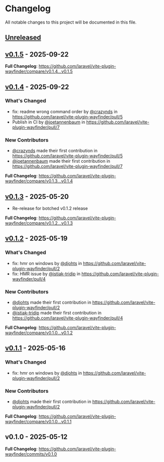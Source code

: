 # Changelog

All notable changes to this project will be documented in this file.

## [Unreleased](https://github.com/laravel/vite-plugin-wayfinder/compare/v0.1.5...main)

## [v0.1.5](https://github.com/laravel/vite-plugin-wayfinder/compare/v0.1.4...v0.1.5) - 2025-09-22

**Full Changelog**: https://github.com/laravel/vite-plugin-wayfinder/compare/v0.1.4...v0.1.5

## [v0.1.4](https://github.com/laravel/vite-plugin-wayfinder/compare/v0.1.3...v0.1.4) - 2025-09-22

### What's Changed

* fix: readme wrong command order by [@crazynds](https://github.com/crazynds) in https://github.com/laravel/vite-plugin-wayfinder/pull/5
* Publish in CI by [@joetannenbaum](https://github.com/joetannenbaum) in https://github.com/laravel/vite-plugin-wayfinder/pull/7

### New Contributors

* [@crazynds](https://github.com/crazynds) made their first contribution in https://github.com/laravel/vite-plugin-wayfinder/pull/5
* [@joetannenbaum](https://github.com/joetannenbaum) made their first contribution in https://github.com/laravel/vite-plugin-wayfinder/pull/7

**Full Changelog**: https://github.com/laravel/vite-plugin-wayfinder/compare/v0.1.3...v0.1.4

## [v0.1.3](https://github.com/laravel/vite-plugin-wayfinder/compare/v0.1.2...v0.1.3) - 2025-05-20

- Re-release for botched v0.1.2 release

**Full Changelog**: https://github.com/laravel/vite-plugin-wayfinder/compare/v0.1.2...v0.1.3

## [v0.1.2](https://github.com/laravel/vite-plugin-wayfinder/compare/v0.1.1...v0.1.2) - 2025-05-19

### What's Changed

- fix: hmr on windows by [@djohts](https://github.com/djohts) in https://github.com/laravel/vite-plugin-wayfinder/pull/2
- fix: HMR issue by [@istiak-tridip](https://github.com/istiak-tridip) in https://github.com/laravel/vite-plugin-wayfinder/pull/4

### New Contributors

- [@djohts](https://github.com/djohts) made their first contribution in https://github.com/laravel/vite-plugin-wayfinder/pull/2
- [@istiak-tridip](https://github.com/istiak-tridip) made their first contribution in https://github.com/laravel/vite-plugin-wayfinder/pull/4

**Full Changelog**: https://github.com/laravel/vite-plugin-wayfinder/compare/v0.1.0...v0.1.2

## [v0.1.1](https://github.com/laravel/vite-plugin-wayfinder/compare/v0.1.0...v0.1.1) - 2025-05-16

### What's Changed

- fix: hmr on windows by [@djohts](https://github.com/djohts) in https://github.com/laravel/vite-plugin-wayfinder/pull/2

### New Contributors

- [@djohts](https://github.com/djohts) made their first contribution in https://github.com/laravel/vite-plugin-wayfinder/pull/2

**Full Changelog**: https://github.com/laravel/vite-plugin-wayfinder/compare/v0.1.0...v0.1.1

## v0.1.0 - 2025-05-12

**Full Changelog**: https://github.com/laravel/vite-plugin-wayfinder/commits/v0.1.0
